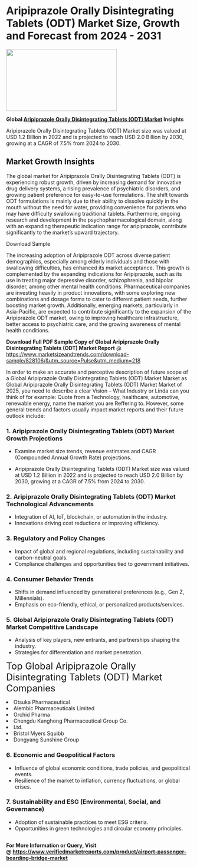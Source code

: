 <H1>Aripiprazole Orally Disintegrating Tablets (ODT) Market Size, Growth and Forecast from 2024 - 2031</H1><img class="aligncenter size-medium wp-image-584254" src="https://thirdeyenews.in/wp-content/uploads/2024/09/Global-Market-Research-300x168.jpeg" alt="" width="300" height="168" /><p><strong>Global&nbsp;<a href="https://www.marketsizeandtrends.com/download-sample/828106/&amp;utm_source=Pulse&amp;utm_medium=218">Aripiprazole Orally Disintegrating Tablets (ODT) Market</a> Insights</strong></p><p>Aripiprazole Orally Disintegrating Tablets (ODT) Market size was valued at USD 1.2 Billion in 2022 and is projected to reach USD 2.0 Billion by 2030, growing at a CAGR of 7.5% from 2024 to 2030.</p><p><h2>Market Growth Insights</h2> <p>The global market for Aripiprazole Orally Disintegrating Tablets (ODT) is experiencing robust growth, driven by increasing demand for innovative drug delivery systems, a rising prevalence of psychiatric disorders, and growing patient preference for easy-to-use formulations. The shift towards ODT formulations is mainly due to their ability to dissolve quickly in the mouth without the need for water, providing convenience for patients who may have difficulty swallowing traditional tablets. Furthermore, ongoing research and development in the psychopharmacological domain, along with an expanding therapeutic indication range for aripiprazole, contribute significantly to the market’s upward trajectory.</p> <p>Download Sample</p> <p>The increasing adoption of Aripiprazole ODT across diverse patient demographics, especially among elderly individuals and those with swallowing difficulties, has enhanced its market acceptance. This growth is complemented by the expanding indications for Aripiprazole, such as its use in treating major depressive disorder, schizophrenia, and bipolar disorder, among other mental health conditions. Pharmaceutical companies are investing heavily in product innovations, with some exploring new combinations and dosage forms to cater to different patient needs, further boosting market growth. Additionally, emerging markets, particularly in Asia-Pacific, are expected to contribute significantly to the expansion of the Aripiprazole ODT market, owing to improving healthcare infrastructure, better access to psychiatric care, and the growing awareness of mental health conditions.</p> <p></p><p><span class=""><strong>Download Full PDF Sample Copy of Global Aripiprazole Orally Disintegrating Tablets (ODT) Market Report</strong> @ <a href="https://www.marketsizeandtrends.com/download-sample/828106/&amp;utm_source=Pulse&amp;utm_medium=218" target="_blank">https://www.marketsizeandtrends.com/download-sample/828106/&amp;utm_source=Pulse&amp;utm_medium=218</a></span></p><p>In order to make an accurate and perceptive description of future scope of a Global&nbsp;Aripiprazole Orally Disintegrating Tablets (ODT) Market Market as Global&nbsp;Aripiprazole Orally Disintegrating Tablets (ODT) Market Market of 2025, you need to describe a clear Vision &ndash; What Industry or Linda can you think of for example: Quote from a Technology, healthcare, automotive, renewable energy, name the market you are Reffering to. However, some general trends and factors usually impact market reports and their future outlook include:</p><h3>1.&nbsp;<strong>Aripiprazole Orally Disintegrating Tablets (ODT) Market Growth Projections</strong></h3><ul><li>Examine market size trends, revenue estimates and CAGR (Compounded Annual Growth Rate) projections.</li><li><p>Aripiprazole Orally Disintegrating Tablets (ODT) Market size was valued at USD 1.2 Billion in 2022 and is projected to reach USD 2.0 Billion by 2030, growing at a CAGR of 7.5% from 2024 to 2030.</p></li></ul><h3>2.&nbsp;<strong>Aripiprazole Orally Disintegrating Tablets (ODT) Market Technological Advancements</strong></h3><ul><li>Integration of AI, IoT, blockchain, or automation in the industry.</li><li>Innovations driving cost reductions or improving efficiency.</li></ul><h3>3.&nbsp;<strong>Regulatory and Policy Changes</strong></h3><ul><li>Impact of global and regional regulations, including sustainability and carbon-neutral goals.</li><li>Compliance challenges and opportunities tied to government initiatives.</li></ul><h3>4.&nbsp;<strong>Consumer Behavior Trends</strong></h3><ul><li>Shifts in demand influenced by generational preferences (e.g., Gen Z, Millennials).</li><li>Emphasis on eco-friendly, ethical, or personalized products/services.</li></ul><h3>5.&nbsp;<strong>Global Aripiprazole Orally Disintegrating Tablets (ODT) Market Competitive Landscape</strong></h3><ul><li>Analysis of key players, new entrants, and partnerships shaping the industry.</li><li>Strategies for differentiation and market penetration.</li></ul><p data-pm-slice="1 1 []"><span style="color: inherit; font-family: inherit; font-size: 25px;">Top Global Aripiprazole Orally Disintegrating Tablets (ODT) Market Companies</span></p><div class="" data-test-id=""><p><li>Otsuka Pharmaceutical</li><li> Alembic Pharmaceuticals Limited</li><li> Orchid Pharma</li><li> Chengdu Kanghong Pharmaceutical Group Co.</li><li>Ltd.</li><li> Bristol Myers Squibb</li><li> Dongyang Sunshine Group</li></p></div><h3>6.&nbsp;<strong>Economic and Geopolitical Factors</strong></h3><ul><li>Influence of global economic conditions, trade policies, and geopolitical events.</li><li>Resilience of the market to inflation, currency fluctuations, or global crises.</li></ul><h3>7.&nbsp;<strong>Sustainability and ESG (Environmental, Social, and Governance)</strong></h3><ul><li>Adoption of sustainable practices to meet ESG criteria.</li><li>Opportunities in green technologies and circular economy principles.</li></ul><h2><strong style="font-size: 14px;">For More Information or Query, Visit @&nbsp;</strong><a style="background-color: #ffffff; font-size: 14px;" href="https://www.marketsizeandtrends.com/report/aripiprazole-orally-disintegrating-tablets-odt-market/" target="_blank">https://www.verifiedmarketreports.com/product/airport-passenger-boarding-bridge-market</a></h2>
